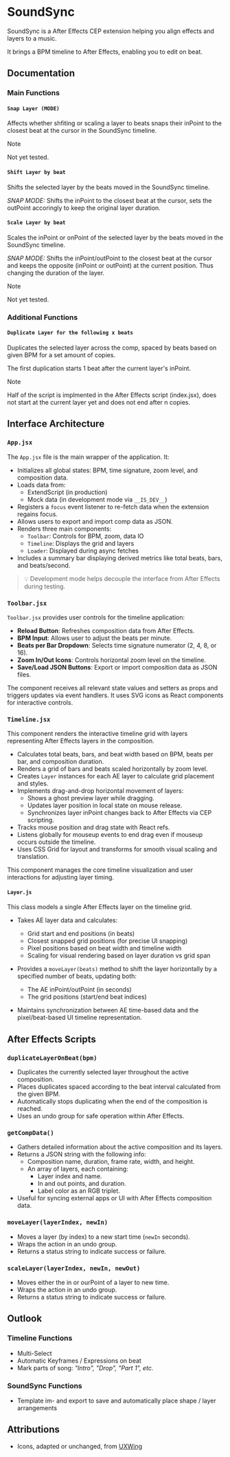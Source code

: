 # SoundSync

SoundSync is a After Effects CEP extension helping you align effects and layers to a music.

It brings a BPM timeline to After Effects, enabling you to edit on beat.

## Documentation

### Main Functions

#### `Snap Layer (MODE)`

Affects whether shfiting or scaling a layer to beats snaps their inPoint to the closest beat at the cursor in the SoundSync timeline.

> [!NOTE]  
> Not yet tested.

#### `Shift Layer by beat`

Shifts the selected layer by the beats moved in the SoundSync timeline.

_SNAP MODE:_ Shifts the inPoint to the closest beat at the cursor, sets the outPoint accoringly to keep the original layer duration.

#### `Scale Layer by beat`

Scales the inPoint or onPoint of the selected layer by the beats moved in the SoundSync timeline.

_SNAP MODE:_ Shifts the inPoint/outPoint to the closest beat at the cursor and keeps the opposite (inPoint or outPoint) at the current position. Thus changing the duration of the layer.

> [!NOTE]  
> Not yet tested.

### Additional Functions

#### `Duplicate Layer for the following x beats`

Duplicates the selected layer across the comp, spaced by beats based on given BPM for a set amount of copies.

The first duplication starts 1 beat after the current layer's inPoint.

> [!NOTE]  
> Half of the script is implmented in the After Effects script (index.jsx), does not start at the current layer yet and does not end after n copies.

## Interface Architecture

### `App.jsx`

The `App.jsx` file is the main wrapper of the application. It:

- Initializes all global states: BPM, time signature, zoom level, and composition data.
- Loads data from:
  - ExtendScript (in production)
  - Mock data (in development mode via `__IS_DEV__`)
- Registers a `focus` event listener to re-fetch data when the extension regains focus.
- Allows users to export and import comp data as JSON.
- Renders three main components:
  - `Toolbar`: Controls for BPM, zoom, data IO
  - `Timeline`: Displays the grid and layers
  - `Loader`: Displayed during async fetches
- Includes a summary bar displaying derived metrics like total beats, bars, and beats/second.

> 💡 Development mode helps decouple the interface from After Effects during testing.

### `Toolbar.jsx`

`Toolbar.jsx` provides user controls for the timeline application:

- **Reload Button**: Refreshes composition data from After Effects.
- **BPM Input**: Allows user to adjust the beats per minute.
- **Beats per Bar Dropdown**: Selects time signature numerator (2, 4, 8, or 16).
- **Zoom In/Out Icons**: Controls horizontal zoom level on the timeline.
- **Save/Load JSON Buttons**: Export or import composition data as JSON files.

The component receives all relevant state values and setters as props and triggers updates via event handlers. It uses SVG icons as React components for interactive controls.

### `Timeline.jsx`

This component renders the interactive timeline grid with layers representing After Effects layers in the composition. 

- Calculates total beats, bars, and beat width based on BPM, beats per bar, and composition duration.
- Renders a grid of bars and beats scaled horizontally by zoom level.
- Creates `Layer` instances for each AE layer to calculate grid placement and styles.
- Implements drag-and-drop horizontal movement of layers:
  - Shows a ghost preview layer while dragging.
  - Updates layer position in local state on mouse release.
  - Synchronizes layer inPoint changes back to After Effects via CEP scripting.
- Tracks mouse position and drag state with React refs.
- Listens globally for mouseup events to end drag even if mouseup occurs outside the timeline.
- Uses CSS Grid for layout and transforms for smooth visual scaling and translation.

This component manages the core timeline visualization and user interactions for adjusting layer timing.

#### `Layer.js`

This class models a single After Effects layer on the timeline grid.

- Takes AE layer data and calculates:
  - Grid start and end positions (in beats)
  - Closest snapped grid positions (for precise UI snapping)
  - Pixel positions based on beat width and timeline width
  - Scaling for visual rendering based on layer duration vs grid span

- Provides a `moveLayer(beats)` method to shift the layer horizontally by a specified number of beats, updating both:
  - The AE inPoint/outPoint (in seconds)
  - The grid positions (start/end beat indices)

- Maintains synchronization between AE time-based data and the pixel/beat-based UI timeline representation.

## After Effects Scripts

### `duplicateLayerOnBeat(bpm)`

- Duplicates the currently selected layer throughout the active composition.
- Places duplicates spaced according to the beat interval calculated from the given BPM.
- Automatically stops duplicating when the end of the composition is reached.
- Uses an undo group for safe operation within After Effects.

### `getCompData()`

- Gathers detailed information about the active composition and its layers.
- Returns a JSON string with the following info:
  - Composition name, duration, frame rate, width, and height.
  - An array of layers, each containing:
    - Layer index and name.
    - In and out points, and duration.
    - Label color as an RGB triplet.
- Useful for syncing external apps or UI with After Effects composition data.

### `moveLayer(layerIndex, newIn)`

- Moves a layer (by index) to a new start time (`newIn` seconds).
- Wraps the action in an undo group.
- Returns a status string to indicate success or failure.

### `scaleLayer(layerIndex, newIn, newOut)`

- Moves either the in or ourPoint of a layer to new time.
- Wraps the action in an undo group.
- Returns a status string to indicate success or failure.

## Outlook

### Timeline Functions

- Multi-Select
- Automatic Keyframes / Expressions on beat
- Mark parts of song: _"Intro", "Drop", "Part 1", etc._

### SoundSync Functions

- Template im- and export to save and automatically place shape / layer arrangements

## Attributions

- Icons, adapted or unchanged, from [UXWing](https://uxwing.com/)
